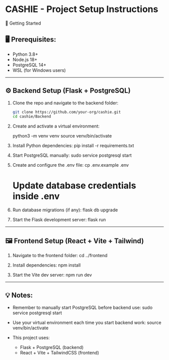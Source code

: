 CASHIE - Project Setup Instructions
===================================

🚀 Getting Started

🖥️ Prerequisites:
-----------------
- Python 3.8+
- Node.js 18+
- PostgreSQL 14+
- WSL (for Windows users)

-----------------------------------
⚙️ Backend Setup (Flask + PostgreSQL)
-----------------------------------

1. Clone the repo and navigate to the backend folder:
   ```bash 
   git clone https://github.com/your-org/cashie.git
   cd cashie/Backend
   ```

2. Create and activate a virtual environment:
    
   python3 -m venv venv
   source venv/bin/activate

3. Install Python dependencies:
   pip install -r requirements.txt

4. Start PostgreSQL manually:
   sudo service postgresql start

5. Create and configure the .env file:
   cp .env.example .env
   # Update database credentials inside .env

6. Run database migrations (if any):
   flask db upgrade

7. Start the Flask development server:
   flask run

----------------------------------------
🖼️ Frontend Setup (React + Vite + Tailwind)
----------------------------------------

1. Navigate to the frontend folder:
   cd ../frontend

2. Install dependencies:
   npm install

3. Start the Vite dev server:
   npm run dev

----------------------------------------
💡 Notes:
----------------------------------------
- Remember to manually start PostgreSQL before backend use:
  sudo service postgresql start

- Use your virtual environment each time you start backend work:
  source venv/bin/activate

- This project uses:
  - Flask + PostgreSQL (backend)
  - React + Vite + TailwindCSS (frontend)

